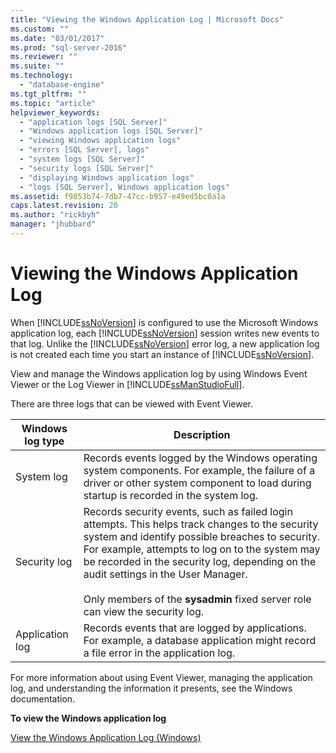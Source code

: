 ```yaml
---
title: "Viewing the Windows Application Log | Microsoft Docs"
ms.custom: ""
ms.date: "03/01/2017"
ms.prod: "sql-server-2016"
ms.reviewer: ""
ms.suite: ""
ms.technology: 
  - "database-engine"
ms.tgt_pltfrm: ""
ms.topic: "article"
helpviewer_keywords: 
  - "application logs [SQL Server]"
  - "Windows application logs [SQL Server]"
  - "viewing Windows application logs"
  - "errors [SQL Server], logs"
  - "system logs [SQL Server]"
  - "security logs [SQL Server]"
  - "displaying Windows application logs"
  - "logs [SQL Server], Windows application logs"
ms.assetid: f9853b74-7db7-47cc-b957-e49ed5bc0a1a
caps.latest.revision: 20
ms.author: "rickbyh"
manager: "jhubbard"
---
```

# Viewing the Windows Application Log
  When [!INCLUDE[ssNoVersion](../../advanced-analytics/r-services/includes/ssnoversion-md.md)] is configured to use the Microsoft Windows application log, each [!INCLUDE[ssNoVersion](../../advanced-analytics/r-services/includes/ssnoversion-md.md)] session writes new events to that log. Unlike the [!INCLUDE[ssNoVersion](../../advanced-analytics/r-services/includes/ssnoversion-md.md)] error log, a new application log is not created each time you start an instance of [!INCLUDE[ssNoVersion](../../advanced-analytics/r-services/includes/ssnoversion-md.md)].  
  
 View and manage the Windows application log by using Windows Event Viewer or the Log Viewer in [!INCLUDE[ssManStudioFull](../../advanced-analytics/r-services/includes/ssmanstudiofull-md.md)].  
  
 There are three logs that can be viewed with Event Viewer.  
  
|Windows log type|Description|  
|----------------------|-----------------|  
|System log|Records events logged by the Windows operating system components. For example, the failure of a driver or other system component to load during startup is recorded in the system log.|  
|Security log|Records security events, such as failed login attempts. This helps track changes to the security system and identify possible breaches to security. For example, attempts to log on to the system may be recorded in the security log, depending on the audit settings in the User Manager.<br /><br /> Only members of the **sysadmin** fixed server role can view the security log.|  
|Application log|Records events that are logged by applications. For example, a database application might record a file error in the application log.|  
  
 For more information about using Event Viewer, managing the application log, and understanding the information it presents, see the Windows documentation.  
  
 **To view the Windows application log**  
  
 [View the Windows Application Log &#40;Windows&#41;](../Topic/View%20the%20Windows%20Application%20Log%20\(Windows\).md)  
  
  
